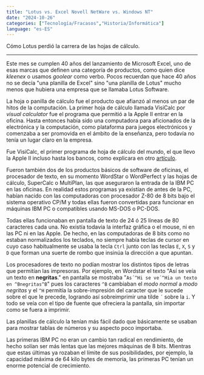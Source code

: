 ```yaml
---
title: "Lotus vs. Excel Novell NetWare vs. Windows NT"
date: "2024-10-26"
categories: ["Tecnología/Fracasos","Historia/Informática"]
language: "es-ES"
---
```

Cómo Lotus perdió la carrera de las hojas de cálculo.

---
Este mes se cumplen 40 años del lanzamiento de Microsoft Excel, uno de esas marcas que definen una categoría de productos, como quien dice *kleenex* o usamos *goolear* como verbo.  Pocos recuerdan que hace 40 años no se decía "una planilla de Excel" sino "una planilla de Lotus" mucho menos que hubiera una empresa que se llamaba Lotus Software.

La hoja o panilla de cálculo fue el producto que afianzó al menos un par de hitos de la computación.  La primer hoja de cálculo llamada VisiCalc por *visual calculator* fue el programa que permitió a la Apple II entrar en la oficina.  Hasta entonces había sido una computadora para aficionados de la electrónica y la computación, como plataforma para juegos electrónicos y comenzaba a ser promovida en el ámbito de la enseñanza, pero todavía no tenía un lugar claro en la empresa.

Fue VisiCalc, el primer programa de hoja de cálculo del mundo, el que llevo la Apple II incluso hasta los bancos, como explicara en otro [artículo](2024/10/16/la-ibm-pc-y-la-ps2-en-la-argentina.html).

Fueron también dos de los productos básicos de software de oficinas, el procesador de texto, en su momento WordStar o WordPerfect y las hojas de cálculo, SuperCalc o MultiPlan, las que aseguraron la entrada de la IBM PC en las oficinas.  En realidad estos programas ya existían de antes de la PC, habían nacido con las computadoras con procesador Z-80 de 8 bits bajo el sistema operativo CP/M y todas ellas fueron convertidas para funcionar en máquinas IBM PC o compatibles usando MS-DOS o PC-DOS.

Todas ellas funcionaban en pantalla de texto de 24 ó 25 líneas de 80 caracteres cada una.  No existía todavía la interfaz gráfica o el mouse, ni en las PC ni en las Apple. De hecho, en las computadoras de 8 bits como no estaban normalizados los teclados, no siempre había teclas de cursor en cuyo caso habitualmente se usaba la tecla `Ctrl` junto con las teclas `E`, `X`, `S` y `D` que forman una suerte de rombo que insinúa la dirección a que apuntan.

Los procesadores de texto no podían mostrar los distintos tipos de letras que permitían las impresoras.  Por ejemplo, en Wordstar el texto "Así se veía un texto en **negritas**." en pantalla se mostraba "`As´^Hi se ve´^Hia un texto en ^Bnegritas^B`" pues los caracteres `^B` cambiaban el *modo normal* a *modo negritas* y el `^H` permitía la sobre-impresión del caracter que le sucede sobre el que le precede, logrando así sobreimprimir una tilde `´` sobre la `i`.  Y todo se veía con el tipo de fuente que ofreciera la pantalla, sin importar como se fuera a imprimir.

Las planillas de cálculo la tenían más fácil dado que básicamente se usaban para mostrar tablas de números y su aspecto poco importaba. 

Las primeras IBM PC no eran un cambio tan radical en rendimiento, de hecho solían ser más lentas que las mejores máquinas de 8 bits. Mientras que estas últimas ya rozaban el límite de sus posibilidades, por ejemplo, la capacidad máxima de 64 kilo bytes de memoria, las primeras PC tenían un enorme potencial de crecimiento.

